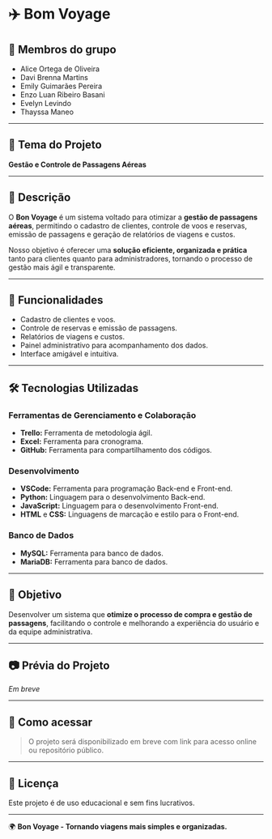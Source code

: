 # ✈️ Bom Voyage

## 👥 Membros do grupo
- Alice Ortega de Oliveira
- Davi Brenna Martins
- Emily Guimarães Pereira
- Enzo Luan Ribeiro Basani
- Evelyn Levindo
- Thayssa Maneo

---

## 📌 Tema do Projeto
**Gestão e Controle de Passagens Aéreas**

---

## 📝 Descrição
O **Bon Voyage** é um sistema voltado para otimizar a **gestão de passagens aéreas**, permitindo o cadastro de clientes, controle de voos e reservas, emissão de passagens e geração de relatórios de viagens e custos.

Nosso objetivo é oferecer uma **solução eficiente, organizada e prática** tanto para clientes quanto para administradores, tornando o processo de gestão mais ágil e transparente.

---

## 🚀 Funcionalidades
- Cadastro de clientes e voos.
- Controle de reservas e emissão de passagens.
- Relatórios de viagens e custos.
- Painel administrativo para acompanhamento dos dados.
- Interface amigável e intuitiva.

---

## 🛠️ Tecnologias Utilizadas

### Ferramentas de Gerenciamento e Colaboração
- **Trello:** Ferramenta de metodologia ágil.
- **Excel:** Ferramenta para cronograma.
- **GitHub:** Ferramenta para compartilhamento dos códigos.

### Desenvolvimento
- **VSCode:** Ferramenta para programação Back-end e Front-end.
- **Python:** Linguagem para o desenvolvimento Back-end.
- **JavaScript:** Linguagem para o desenvolvimento Front-end.
- **HTML** e **CSS:** Linguagens de marcação e estilo para o Front-end.

### Banco de Dados
- **MySQL:** Ferramenta para banco de dados.
- **MariaDB:** Ferramenta para banco de dados.

---

## 🎯 Objetivo
Desenvolver um sistema que **otimize o processo de compra e gestão de passagens**, facilitando o controle e melhorando a experiência do usuário e da equipe administrativa.

---

## 📷 Prévia do Projeto
*Em breve*

---

## 📌 Como acessar
> O projeto será disponibilizado em breve com link para acesso online ou repositório público.

---

## 📄 Licença
Este projeto é de uso educacional e sem fins lucrativos.

---

🌍 **Bon Voyage - Tornando viagens mais simples e organizadas.**
